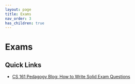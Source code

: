 ```yaml
---
layout: page
title: Exams
nav_order: 3
has_children: true
---
```


# Exams

## Quick Links

- [CS 161 Pedagogy Blog: How to Write Solid Exam Questions](https://pedagogy.cs161.org/2022/02/06/exam-writing-i/) 